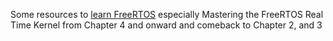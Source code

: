 Some resources to [learn FreeRTOS](https://www.freertos.org/Documentation/RTOS_book.html) especially Mastering the FreeRTOS Real Time Kernel from Chapter 4 and onward and comeback to Chapter 2, and 3       
     
     
